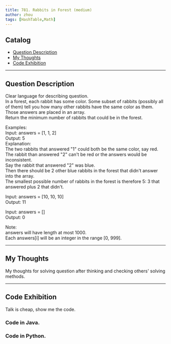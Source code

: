 ```yaml
---
title: 781. Rabbits in Forest (medium)                  
author: zhou      
tags: [HashTable,Math]          
---
```


       

## Catalog  
+ [Question Description](#partI)
+ [My Thoughts](#partII)
+ [Code Exhibition](#partIII)

----------------------------------

## Question Description
Clear language for describing question.    
In a forest, each rabbit has some color. Some subset of rabbits (possibly all of them) tell you how many other rabbits have the same color as them. Those answers are placed in an array.      
Return the minimum number of rabbits that could be in the forest.     

Examples:    
Input: answers = [1, 1, 2]   
Output: 5  
Explanation:    
The two rabbits that answered "1" could both be the same color, say red.   
The rabbit than answered "2" can't be red or the answers would be inconsistent.   
Say the rabbit that answered "2" was blue.   
Then there should be 2 other blue rabbits in the forest that didn't answer into the array.    
The smallest possible number of rabbits in the forest is therefore 5: 3 that answered plus 2 that didn't.       

Input: answers = [10, 10, 10]     
Output: 11      

Input: answers = []    
Output: 0     

Note:      
answers will have length at most 1000.     
Each answers[i] will be an integer in the range [0, 999].      



----------------------------------

## My Thoughts
My thoughts for solving question after thinking and checking others' solving methods.        








----------------------------------

## Code Exhibition
Talk is cheap, show me the code.    
### Code in Java.     



### Code in Python.   




